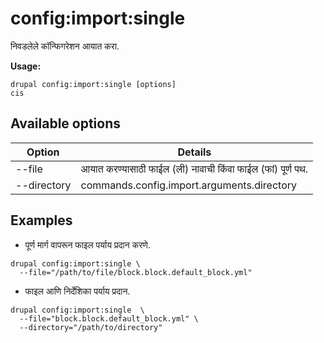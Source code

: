 # config:import:single
निवडलेले कॉन्फिगरेशन आयात करा.

**Usage:**
```
drupal config:import:single [options]
cis
```

## Available options
Option | Details
-------|-------------
--file | आयात करण्यासाठी फाईल (ली) नावाची किंवा फाईल (फां) पूर्ण पथ.
--directory | commands.config.import.arguments.directory

## Examples
* पूर्ण मार्ग वापरून फाइल पर्याय प्रदान करणे.
```
drupal config:import:single \
  --file="/path/to/file/block.block.default_block.yml"
```
* फाइल आणि निर्देशिका पर्याय प्रदान.
```
drupal config:import:single  \
  --file="block.block.default_block.yml" \
  --directory="/path/to/directory"
```
